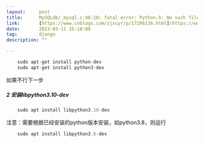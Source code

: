 ```yaml
---
layout:     post
title:      MySQLdb/_mysql.c:46:10: fatal error: Python.h: No such file or director
link:       [https://www.cnblogs.com/zjxcyr/p/17206136.html](https://www.cnblogs.com/zjxcyr/p/17206136.html)
date:       2023-03-11 15:18:00
tag:        django
description: ""

---
```


```csharp
    sudo apt-get install python-dev
    sudo apt-get install python3-dev
```

如果不行下一步

##### 2 安装libpython3.10-dev
```csharp 
    sudo apt install libpython3.10-dev
```

注意：需要根据已经安装的python版本安装，如python3.8，则运行
```csharp 
    sudo apt install libpython3.8-dev
```

